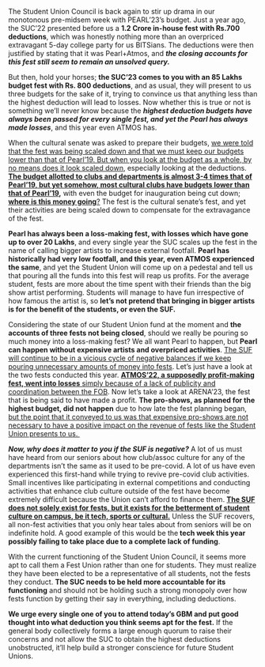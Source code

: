 <p><!-- wp:paragraph --></p>
<p>The Student Union Council is back again to stir up drama in our monotonous pre-midsem week with PEARL’23’s budget. Just a year ago, the SUC’22 presented before us a <strong>1.2 Crore in-house fest with Rs.700 deductions</strong>, which was honestly nothing more than an overpriced extravagant 5-day college party for us BITSians. The deductions were then justified by stating that it was Pearl+Atmos, and <strong><em>the closing accounts for this fest still seem to remain an unsolved query.&nbsp;</em></strong></p>
<p><!-- /wp:paragraph --></p>
<p><!-- wp:paragraph --></p>
<p>But then, hold your horses; <strong>the SUC’23 comes to you with an 85 Lakhs budget fest with Rs. 800 deductions</strong>, and as usual, they will present to us three budgets for the sake of it, trying to convince us that anything less than the highest deduction will lead to losses. Now whether this is true or not is something we’ll never know because the <strong><em>highest deduction budgets have always been passed for every single fest, and yet the Pearl has always made losses</em></strong>, and this year even ATMOS has.</p>
<p><!-- /wp:paragraph --></p>
<p><!-- wp:paragraph --></p>
<p>When the cultural senate was asked to prepare their budgets, <span style="text-decoration: underline">we were told that the fest was being scaled down and that we must keep our budgets lower than that of Pearl’19. But when you look at the budget as a whole, by no means does it look scaled down</span>, especially looking at the deductions.<strong> <span style="text-decoration: underline">The budget allotted to clubs and departments is almost 3-4 times that of Pearl’19, but yet somehow, most cultural clubs have budgets lower than that of Pearl’19</span>,</strong> with even the budget for inauguration being cut down;<strong> </strong><span style="text-decoration: underline"><strong>where is this money going</strong>?</span> The fest is the cultural senate’s fest, and yet their activities are being scaled down to compensate for the extravagance of the fest.</p>
<p><!-- /wp:paragraph --></p>
<p><!-- wp:paragraph --></p>
<p><strong>Pearl has always been a loss-making fest, with losses which have gone up to over 20 Lakhs</strong>, and every single year the SUC scales up the fest in the name of calling bigger artists to increase external footfall. <strong>Pearl has historically had very low footfall, and this year, even ATMOS experienced the same</strong>, and yet the Student Union will come up on a pedestal and tell us that pouring all the funds into this fest will reap us profits. For the average student, fests are more about the time spent with their friends than the big show artist performing. Students will manage to have fun irrespective of how famous the artist is, so <strong>let’s not pretend that bringing in bigger artists is for the benefit of the students, or even the SUF.&nbsp;</strong></p>
<p><!-- /wp:paragraph --></p>
<p><!-- wp:paragraph --></p>
<p>Considering the state of our Student Union fund at the moment and <strong>the accounts of three fests not being closed</strong>, should we really be pouring so much money into a loss-making fest? We all want Pearl to happen, but <strong>Pearl can happen without expensive artists and overpriced activities</strong>. <span style="text-decoration: underline">The SUF will continue to be in a vicious cycle of negative balances if we keep pouring unnecessary amounts of money into fests</span>. Let’s just have a look at the two fests conducted this year. <span style="text-decoration: underline"><strong>ATMOS’22, a supposedly profit-making fest, went into losses</strong> simply because of a lack of publicity and coordination between the FOB</span>. Now let’s take a look at ARENA’23, the fest that is being said to have made a profit. <strong>The pro-shows, as planned for the highest budget, did not happen</strong> due to how late the fest planning began, <span style="text-decoration: underline">but the point that it conveyed to us was that expensive pro-shows are not necessary to  have a positive impact on the revenue of fests like the Student Union presents to us. </span></p>
<p><!-- /wp:paragraph --></p>
<p><!-- wp:paragraph --></p>
<p><strong><em>Now, why does it matter to you if the SUF is negative?</em></strong> A lot of us must have heard from our seniors about how club/assoc culture for any of the departments isn’t the same as it used to be pre-covid. A lot of us have even experienced this first-hand while trying to revive pre-covid club activities. Small incentives like participating in external competitions and conducting activities that enhance club culture outside of the fest have become extremely difficult because the Union can’t afford to finance them. <strong><span style="text-decoration: underline">The SUF does not solely exist for fests, but it exists for the betterment of student culture on campus, be it tech, sports or cultural.</span></strong> Unless the SUF recovers, all non-fest activities that you only hear tales about from seniors will be on indefinite hold. A good example of this would be the<strong> tech week this year  possibly failing to take place due to a complete lack of funding</strong>.</p>
<p><!-- /wp:paragraph --></p>
<p><!-- wp:paragraph --></p>
<p>With the current functioning of the Student Union Council, it seems more apt to call them a Fest Union rather than one for students. They must realize they have been elected to be a representative of all students, not the fests they conduct. <strong>The SUC needs to be held more accountable for its functioning</strong> and should not be holding such a strong monopoly over how fests function by getting their say in everything, including deductions.&nbsp;</p>
<p><!-- /wp:paragraph --></p>
<p><!-- wp:paragraph --></p>
<p><strong>We urge every single one of you to attend today’s GBM and put good thought into what deduction you think seems apt for the fest.</strong> If the general body collectively forms a large enough quorum to raise their concerns and not allow the SUC to obtain the highest deductions unobstructed, it’ll help build a stronger conscience for future Student Unions.</p>
<p><!-- /wp:paragraph --></p>
